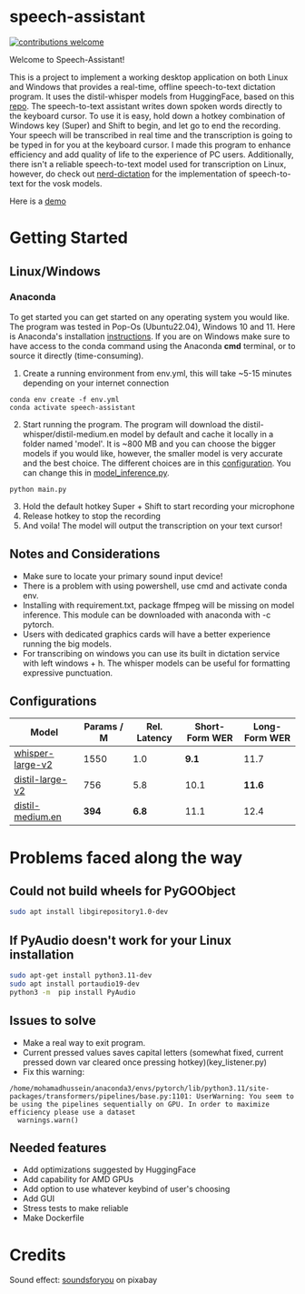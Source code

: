 # speech-assistant
[![contributions welcome](https://img.shields.io/badge/contributions-welcome-brightgreen.svg?style=flat)](https://github.com/dwyl/esta/issues)

Welcome to Speech-Assistant! 

This is a project to implement a working desktop application on both Linux and Windows that provides a real-time, offline speech-to-text dictation program. It uses the distil-whisper models from HuggingFace, based on this [repo](https://github.com/huggingface/distil-whisper). The speech-to-text assistant writes down spoken words directly to the keyboard cursor. To use it is easy, hold down a hotkey combination of Windows key (Super) and Shift to begin, and let go to end the recording. Your speech will be transcribed in real time and the transcription is going to be typed in for you at the keyboard cursor. I made this program to enhance efficiency  and add quality of life to the experience of PC users. Additionally, there isn't a reliable speech-to-text model used for transcription on Linux, however, do check out [nerd-dictation](https://github.com/ideasman42/nerd-dictation) for the implementation of speech-to-text for the vosk models.

Here is a [demo](https://youtu.be/p9-QpG0p9yQ)

# Getting Started
## Linux/Windows
### Anaconda
To get started you can get started on any operating system you would like. The program was tested in Pop-Os (Ubuntu22.04), Windows 10 and 11. Here is Anaconda's installation [instructions](https://docs.anaconda.com/free/anaconda/install/). If you are on Windows make sure to have access to the conda command using the Anaconda **cmd** terminal, or to source it directly (time-consuming).

1. Create a running environment from env.yml, this will take ~5-15 minutes depending on your internet connection
```
conda env create -f env.yml
conda activate speech-assistant
```
2. Start running the program. The program will download the distil-whisper/distil-medium.en model by default and cache it locally in a folder named 'model'.  It is ~800 MB and you can choose the bigger models if you would like, however, the smaller model is very accurate and the best choice. The different choices are in this [configuration](#configurations). You can change this in [model_inference.py](https://github.com/Mohamad-Hussein/speech-assistant/blob/main/src/model_inference.py).
```
python main.py
```
3. Hold the default hotkey Super + Shift to start recording your microphone
4. Release hotkey to stop the recording
5. And voila! The model will output the transcription on your text cursor!
## Notes and Considerations
- Make sure to locate your primary sound input device!
- There is a problem with using powershell, use cmd and activate conda env.
- Installing with requirement.txt, package ffmpeg will be missing on model inference. This module can be downloaded with anaconda with -c pytorch.
- Users with dedicated graphics cards will have a better experience running the big models.
- For transcribing on windows you can use its built in dictation service with left windows + h. The whisper models can be useful for formatting expressive punctuation.
## Configurations

| Model                                                                      | Params / M | Rel. Latency | Short-Form WER | Long-Form WER |
|----------------------------------------------------------------------------|------------|--------------|----------------|---------------|
| [whisper-large-v2](https://huggingface.co/openai/whisper-large-v2)         | 1550       | 1.0          | **9.1**        | 11.7          |
| [distil-large-v2](https://huggingface.co/distil-whisper/distil-large-v2)   | 756        | 5.8          | 10.1           | **11.6**      |
| [distil-medium.en](https://huggingface.co/distil-whisper/distil-medium.en) | **394**    | **6.8**      | 11.1           | 12.4          |

# Problems faced along the way
## Could not build wheels for PyGOObject
```bash
sudo apt install libgirepository1.0-dev
```
## If PyAudio doesn't work for your Linux installation
```bash
sudo apt-get install python3.11-dev
sudo apt install portaudio19-dev
python3 -m  pip install PyAudio
```


## Issues to solve
- Make a real way to exit program.
- Current pressed values saves capital letters (somewhat fixed, current pressed down var cleared once pressing hotkey)(key_listener.py)
- Fix this warning:
```
/home/mohamadhussein/anaconda3/envs/pytorch/lib/python3.11/site-packages/transformers/pipelines/base.py:1101: UserWarning: You seem to be using the pipelines sequentially on GPU. In order to maximize efficiency please use a dataset
  warnings.warn()
```

## Needed features
- Add optimizations suggested by HuggingFace
- Add capability for AMD GPUs
- Add option to use whatever keybind of user's choosing
- Add GUI
- Stress tests to make reliable
- Make Dockerfile

# Credits
Sound effect: [soundsforyou](https://pixabay.com/users/soundsforyou-4861230/) on pixabay
